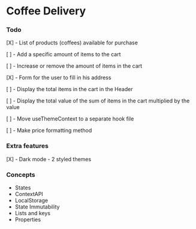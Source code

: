 # Coffee Delivery

### Todo
[X] - List of products (coffees) available for purchase

[ ] - Add a specific amount of items to the cart

[ ] - Increase or remove the amount of items in the cart

[X] - Form for the user to fill in his address

[ ] - Display the total items in the cart in the Header

[ ] - Display the total value of the sum of items in the cart multiplied by the value

[ ] - Move useThemeContext to a separate hook file

[ ] - Make price formatting method

### Extra features
[X] - Dark mode - 2 styled themes

### Concepts
- States
- ContextAPI
- LocalStorage
- State Immutability
- Lists and keys
- Properties
